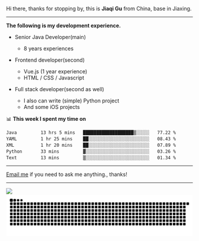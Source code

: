 Hi there, thanks for stopping by, this is **Jiaqi Gu** from China, base in Jiaxing.

---

**The following is my development experience.**

- Senior Java Developer(main)
  - 8 years experiences

- Frontend developer(second)
  - Vue.js (1 year experience)
  - HTML / CSS / Javascript
  
- Full stack developer(second as well)
  - I also can write (simple) Python project
  - And some iOS projects

📊 **This week I spent my time on**
<!--START_SECTION:waka-->

```txt
Java         13 hrs 5 mins   ███████████████████▒░░░░░   77.22 %
YAML         1 hr 25 mins    ██░░░░░░░░░░░░░░░░░░░░░░░   08.43 %
XML          1 hr 20 mins    ██░░░░░░░░░░░░░░░░░░░░░░░   07.89 %
Python       33 mins         ▓░░░░░░░░░░░░░░░░░░░░░░░░   03.26 %
Text         13 mins         ▒░░░░░░░░░░░░░░░░░░░░░░░░   01.34 %
```

<!--END_SECTION:waka-->

---

[Email me](mailto:htk2klwgr@mozmail.com?subject=Hiring_from_GitHub) if you need to ask me anything., thanks!

---

![]( https://visitor-badge.glitch.me/badge?page_id=githubgujiaqi)
![]( https://github.com/droid-Q/droid-Q/raw/output/github-contribution-grid-snake.svg#gh-dark-mode-only)
